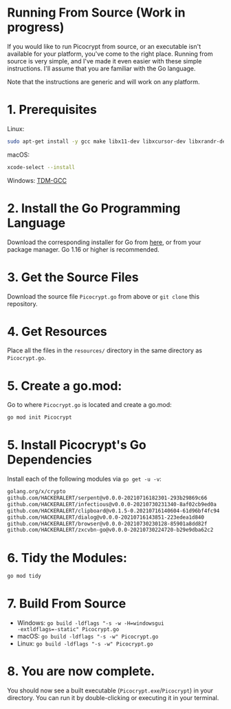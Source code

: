 # Running From Source (Work in progress)
If you would like to run Picocrypt from source, or an executable isn't available for your platform, you've come to the right place. Running from source is very simple, and I've made it even easier with these simple instructions. I'll assume that you are familiar with the Go language.

Note that the instructions are generic and will work on any platform.

# 1. Prerequisites
Linux:
```bash
sudo apt-get install -y gcc make libx11-dev libxcursor-dev libxrandr-dev libxinerama-dev libxi-dev libgl1-mesa-dev libxxf86vm-dev libgtk-3-dev xdg-utils libglu1-mesa xclip coreutils
```
macOS:
```bash
xcode-select --install
```
Windows: [TDM-GCC](https://jmeubank.github.io/tdm-gcc/)

# 2. Install the Go Programming Language
Download the corresponding installer for Go from <a href="https://golang.org/dl">here</a>, or from your package manager. Go 1.16 or higher is recommended.

# 3. Get the Source Files
Download the source file `Picocrypt.go` from above or `git clone` this repository.

# 4. Get Resources
Place all the files in the `resources/` directory in the same directory as `Picocrypt.go`.

# 5. Create a go.mod:
Go to where `Picocrypt.go` is located and create a go.mod:
```bash
go mod init Picocrypt
```

# 5. Install Picocrypt's Go Dependencies
Install each of the following modules via `go get -u -v`:
```bash
golang.org/x/crypto
github.com/HACKERALERT/serpent@v0.0.0-20210716182301-293b29869c66
github.com/HACKERALERT/infectious@v0.0.0-20210730231340-8af02cb9ed0a
github.com/HACKERALERT/clipboard@v0.1.5-0.20210716140604-61d96bf4fc94
github.com/HACKERALERT/dialog@v0.0.0-20210716143851-223edea1d840
github.com/HACKERALERT/browser@v0.0.0-20210730230128-85901a8dd82f
github.com/HACKERALERT/zxcvbn-go@v0.0.0-20210730224720-b29e9dba62c2
```

# 6. Tidy the Modules:
```bash
go mod tidy
```

# 7. Build From Source
- Windows: <code>go build -ldflags "-s -w -H=windowsgui -extldflags=-static" Picocrypt.go</code>
- macOS: <code>go build -ldflags "-s -w" Picocrypt.go</code>
- Linux: <code>go build -ldflags "-s -w" Picocrypt.go</code>

# 8. You are now complete.
You should now see a built executable (`Picocrypt.exe`/`Picocrypt`) in your directory. You can run it by double-clicking or executing it in your terminal.

